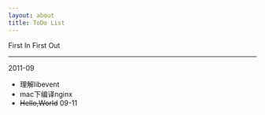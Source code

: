 ```yaml
---
layout: about
title: ToDo List
---
```

First In First Out  

***
2011-09

* 理解libevent
* mac下编译nginx
* <strike>Hello,World</strike> 09-11